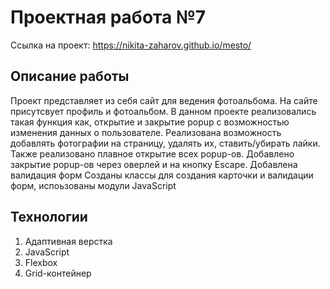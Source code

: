 # Проектная работа №7
Ссылка на проект: https://nikita-zaharov.github.io/mesto/

## Описание работы
Проект представляет из себя сайт для ведения фотоальбома.
На сайте присутсвует профиль и фотоальбом.
В данном проекте реализовались такая функция как, открытие и закрытие popup с возможностью изменения данных о пользователе.
Реализована возможность добавлять фотографии на страницу, удалять их, ставить/убирать лайки.
Также реализовано плавное открытие всех popup-ов.
Добавлено закрытие popup-ов через оверлей и на кнопку Escape.
Добавлена валидация форм
Созданы классы для создания карточки и валидации форм, испоьзованы модули JavaScript

## Технологии
1. Адаптивная верстка
2. JavaScript
3. Flexbox
4. Grid-контейнер